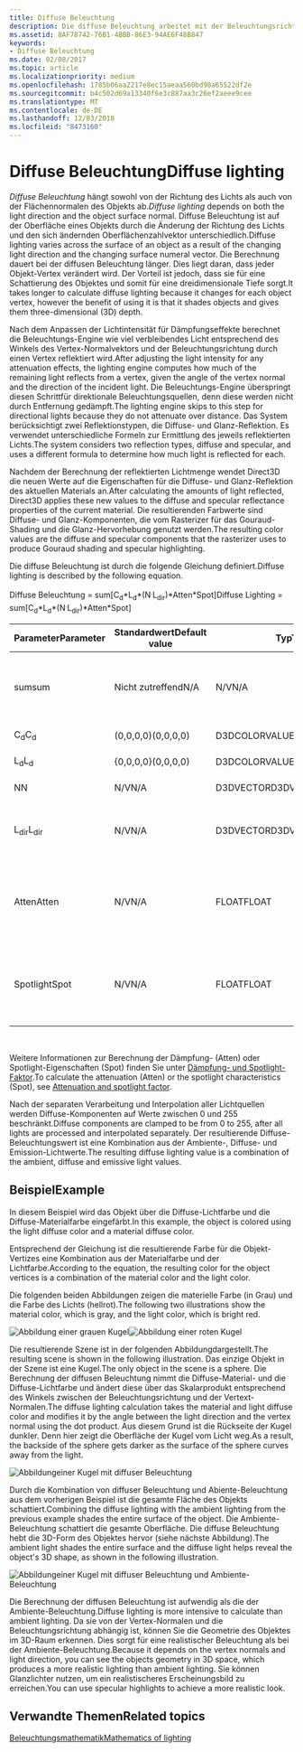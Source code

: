 ```yaml
---
title: Diffuse Beleuchtung
description: Die diffuse Beleuchtung arbeitet mit der Beleuchtungsrichtung und dem Normalvektor der Objektoberfläche.
ms.assetid: 8AF78742-76B1-4BBB-86E3-94AE6F48B847
keywords:
- Diffuse Beleuchtung
ms.date: 02/08/2017
ms.topic: article
ms.localizationpriority: medium
ms.openlocfilehash: 1785b06aa2217e8ec15aeaa560bd98a65522df2e
ms.sourcegitcommit: b4c502d69a13340f6e3c887aa3c26ef2aeee9cee
ms.translationtype: MT
ms.contentlocale: de-DE
ms.lasthandoff: 12/03/2018
ms.locfileid: "8473160"
---
```

# <a name="diffuse-lighting"></a><span data-ttu-id="b3711-104">Diffuse Beleuchtung</span><span class="sxs-lookup"><span data-stu-id="b3711-104">Diffuse lighting</span></span>


<span data-ttu-id="b3711-105">*Diffuse Beleuchtung* hängt sowohl von der Richtung des Lichts als auch von der Flächennormalen des Objekts ab.</span><span class="sxs-lookup"><span data-stu-id="b3711-105">*Diffuse lighting* depends on both the light direction and the object surface normal.</span></span> <span data-ttu-id="b3711-106">Diffuse Beleuchtung ist auf der Oberfläche eines Objekts durch die Änderung der Richtung des Lichts und den sich ändernden Oberflächenzahlvektor unterschiedlich.</span><span class="sxs-lookup"><span data-stu-id="b3711-106">Diffuse lighting varies across the surface of an object as a result of the changing light direction and the changing surface numeral vector.</span></span> <span data-ttu-id="b3711-107">Die Berechnung dauert bei der diffusen Beleuchtung länger. Dies liegt daran, dass jeder Objekt-Vertex verändert wird. Der Vorteil ist jedoch, dass sie für eine Schattierung des Objektes und somit für eine dreidimensionale Tiefe sorgt.</span><span class="sxs-lookup"><span data-stu-id="b3711-107">It takes longer to calculate diffuse lighting because it changes for each object vertex, however the benefit of using it is that it shades objects and gives them three-dimensional (3D) depth.</span></span>

<span data-ttu-id="b3711-108">Nach dem Anpassen der Lichtintensität für Dämpfungseffekte berechnet die Beleuchtungs-Engine wie viel verbleibendes Licht entsprechend des Winkels des Vertex-Normalvektors und der Beleuchtungsrichtung durch einen Vertex reflektiert wird.</span><span class="sxs-lookup"><span data-stu-id="b3711-108">After adjusting the light intensity for any attenuation effects, the lighting engine computes how much of the remaining light reflects from a vertex, given the angle of the vertex normal and the direction of the incident light.</span></span> <span data-ttu-id="b3711-109">Die Beleuchtungs-Engine überspringt diesen Schrittfür direktionale Beleuchtungsquellen, denn diese werden nicht durch Entfernung gedämpft.</span><span class="sxs-lookup"><span data-stu-id="b3711-109">The lighting engine skips to this step for directional lights because they do not attenuate over distance.</span></span> <span data-ttu-id="b3711-110">Das System berücksichtigt zwei Reflektionstypen, die Diffuse- und Glanz-Reflektion. Es verwendet unterschiedliche Formeln zur Ermittlung des jeweils reflektierten Lichts.</span><span class="sxs-lookup"><span data-stu-id="b3711-110">The system considers two reflection types, diffuse and specular, and uses a different formula to determine how much light is reflected for each.</span></span>

<span data-ttu-id="b3711-111">Nachdem der Berechnung der reflektierten Lichtmenge wendet Direct3D die neuen Werte auf die Eigenschaften für die Diffuse- und Glanz-Reflektion des aktuellen Materials an.</span><span class="sxs-lookup"><span data-stu-id="b3711-111">After calculating the amounts of light reflected, Direct3D applies these new values to the diffuse and specular reflectance properties of the current material.</span></span> <span data-ttu-id="b3711-112">Die resultierenden Farbwerte sind Diffuse- und Glanz-Komponenten, die vom Rasterizer für das Gouraud-Shading und die Glanz-Hervorhebung genutzt werden.</span><span class="sxs-lookup"><span data-stu-id="b3711-112">The resulting color values are the diffuse and specular components that the rasterizer uses to produce Gouraud shading and specular highlighting.</span></span>

<span data-ttu-id="b3711-113">Die diffuse Beleuchtung ist durch die folgende Gleichung definiert.</span><span class="sxs-lookup"><span data-stu-id="b3711-113">Diffuse lighting is described by the following equation.</span></span>

<span data-ttu-id="b3711-114">Diffuse Beleuchtung = sum\[C<sub>d</sub>\*L<sub>d</sub>\*(N<sup>.</sup>L<sub>dir</sub>)\*Atten\*Spot\]</span><span class="sxs-lookup"><span data-stu-id="b3711-114">Diffuse Lighting = sum\[C<sub>d</sub>\*L<sub>d</sub>\*(N<sup>.</sup>L<sub>dir</sub>)\*Atten\*Spot\]</span></span>

| <span data-ttu-id="b3711-115">Parameter</span><span class="sxs-lookup"><span data-stu-id="b3711-115">Parameter</span></span>       | <span data-ttu-id="b3711-116">Standardwert</span><span class="sxs-lookup"><span data-stu-id="b3711-116">Default value</span></span> | <span data-ttu-id="b3711-117">Typ</span><span class="sxs-lookup"><span data-stu-id="b3711-117">Type</span></span>          | <span data-ttu-id="b3711-118">Beschreibung</span><span class="sxs-lookup"><span data-stu-id="b3711-118">Description</span></span>                                                                                      |
|-----------------|---------------|---------------|--------------------------------------------------------------------------------------------------|
| <span data-ttu-id="b3711-119">sum</span><span class="sxs-lookup"><span data-stu-id="b3711-119">sum</span></span>             | <span data-ttu-id="b3711-120">Nicht zutreffend</span><span class="sxs-lookup"><span data-stu-id="b3711-120">N/A</span></span>           | <span data-ttu-id="b3711-121">N/V</span><span class="sxs-lookup"><span data-stu-id="b3711-121">N/A</span></span>           | <span data-ttu-id="b3711-122">Summe der Diffuse-Komponente der einzelnen Lichtquellen.</span><span class="sxs-lookup"><span data-stu-id="b3711-122">Summation of each light's diffuse component.</span></span>                                                     |
| <span data-ttu-id="b3711-123">C<sub>d</sub></span><span class="sxs-lookup"><span data-stu-id="b3711-123">C<sub>d</sub></span></span>   | <span data-ttu-id="b3711-124">(0,0,0,0)</span><span class="sxs-lookup"><span data-stu-id="b3711-124">(0,0,0,0)</span></span>     | <span data-ttu-id="b3711-125">D3DCOLORVALUE</span><span class="sxs-lookup"><span data-stu-id="b3711-125">D3DCOLORVALUE</span></span> | <span data-ttu-id="b3711-126">Diffuse-Farbe.</span><span class="sxs-lookup"><span data-stu-id="b3711-126">Diffuse color.</span></span>                                                                                   |
| <span data-ttu-id="b3711-127">L<sub>d</sub></span><span class="sxs-lookup"><span data-stu-id="b3711-127">L<sub>d</sub></span></span>   | <span data-ttu-id="b3711-128">{0,0,0,0}</span><span class="sxs-lookup"><span data-stu-id="b3711-128">(0,0,0,0)</span></span>     | <span data-ttu-id="b3711-129">D3DCOLORVALUE</span><span class="sxs-lookup"><span data-stu-id="b3711-129">D3DCOLORVALUE</span></span> | <span data-ttu-id="b3711-130">Licht-Diffuse-Farbe.</span><span class="sxs-lookup"><span data-stu-id="b3711-130">Light diffuse color.</span></span>                                                                             |
| <span data-ttu-id="b3711-131">N</span><span class="sxs-lookup"><span data-stu-id="b3711-131">N</span></span>               | <span data-ttu-id="b3711-132">N/V</span><span class="sxs-lookup"><span data-stu-id="b3711-132">N/A</span></span>           | <span data-ttu-id="b3711-133">D3DVECTOR</span><span class="sxs-lookup"><span data-stu-id="b3711-133">D3DVECTOR</span></span>     | <span data-ttu-id="b3711-134">Vertexnormale</span><span class="sxs-lookup"><span data-stu-id="b3711-134">Vertex normal</span></span>                                                                                    |
| <span data-ttu-id="b3711-135">L<sub>dir</sub></span><span class="sxs-lookup"><span data-stu-id="b3711-135">L<sub>dir</sub></span></span> | <span data-ttu-id="b3711-136">N/V</span><span class="sxs-lookup"><span data-stu-id="b3711-136">N/A</span></span>           | <span data-ttu-id="b3711-137">D3DVECTOR</span><span class="sxs-lookup"><span data-stu-id="b3711-137">D3DVECTOR</span></span>     | <span data-ttu-id="b3711-138">Richtungsvektor vom Objektvertext zur Lichtquelle</span><span class="sxs-lookup"><span data-stu-id="b3711-138">Direction vector from object vertex to the light.</span></span>                                                |
| <span data-ttu-id="b3711-139">Atten</span><span class="sxs-lookup"><span data-stu-id="b3711-139">Atten</span></span>           | <span data-ttu-id="b3711-140">N/V</span><span class="sxs-lookup"><span data-stu-id="b3711-140">N/A</span></span>           | <span data-ttu-id="b3711-141">FLOAT</span><span class="sxs-lookup"><span data-stu-id="b3711-141">FLOAT</span></span>         | <span data-ttu-id="b3711-142">Lichtdämpfung</span><span class="sxs-lookup"><span data-stu-id="b3711-142">Light attenuation.</span></span> <span data-ttu-id="b3711-143">Weitere Informationen unter [Dämpfung- und Spotlight-Faktor](attenuation-and-spotlight-factor.md).</span><span class="sxs-lookup"><span data-stu-id="b3711-143">See [Attenuation and spotlight factor](attenuation-and-spotlight-factor.md).</span></span> |
| <span data-ttu-id="b3711-144">Spotlight</span><span class="sxs-lookup"><span data-stu-id="b3711-144">Spot</span></span>            | <span data-ttu-id="b3711-145">N/V</span><span class="sxs-lookup"><span data-stu-id="b3711-145">N/A</span></span>           | <span data-ttu-id="b3711-146">FLOAT</span><span class="sxs-lookup"><span data-stu-id="b3711-146">FLOAT</span></span>         | <span data-ttu-id="b3711-147">Spotlight Faktor.</span><span class="sxs-lookup"><span data-stu-id="b3711-147">Spotlight factor.</span></span> <span data-ttu-id="b3711-148">Weitere Informationen unter [Dämpfung- und Spotlight-Faktor](attenuation-and-spotlight-factor.md).</span><span class="sxs-lookup"><span data-stu-id="b3711-148">See [Attenuation and spotlight factor](attenuation-and-spotlight-factor.md).</span></span>  |

 

<span data-ttu-id="b3711-149">Weitere Informationen zur Berechnung der Dämpfung- (Atten) oder Spotlight-Eigenschaften (Spot) finden Sie unter [Dämpfung- und Spotlight-Faktor](attenuation-and-spotlight-factor.md).</span><span class="sxs-lookup"><span data-stu-id="b3711-149">To calculate the attenuation (Atten) or the spotlight characteristics (Spot), see [Attenuation and spotlight factor](attenuation-and-spotlight-factor.md).</span></span>

<span data-ttu-id="b3711-150">Nach der separaten Verarbeitung und Interpolation aller Lichtquellen werden Diffuse-Komponenten auf Werte zwischen 0 und 255 beschränkt.</span><span class="sxs-lookup"><span data-stu-id="b3711-150">Diffuse components are clamped to be from 0 to 255, after all lights are processed and interpolated separately.</span></span> <span data-ttu-id="b3711-151">Der resultierende Diffuse-Beleuchtungswert ist eine Kombination aus der Ambiente-, Diffuse- und Emission-Lichtwerte.</span><span class="sxs-lookup"><span data-stu-id="b3711-151">The resulting diffuse lighting value is a combination of the ambient, diffuse and emissive light values.</span></span>

## <a name="span-idexamplespanspan-idexamplespanspan-idexamplespanexample"></a><span data-ttu-id="b3711-152"><span id="Example"></span><span id="example"></span><span id="EXAMPLE"></span>Beispiel</span><span class="sxs-lookup"><span data-stu-id="b3711-152"><span id="Example"></span><span id="example"></span><span id="EXAMPLE"></span>Example</span></span>


<span data-ttu-id="b3711-153">In diesem Beispiel wird das Objekt über die Diffuse-Lichtfarbe und die Diffuse-Materialfarbe eingefärbt.</span><span class="sxs-lookup"><span data-stu-id="b3711-153">In this example, the object is colored using the light diffuse color and a material diffuse color.</span></span>

<span data-ttu-id="b3711-154">Entsprechend der Gleichung ist die resultierende Farbe für die Objekt-Vertizes eine Kombination aus der Materialfarbe und der Lichtfarbe.</span><span class="sxs-lookup"><span data-stu-id="b3711-154">According to the equation, the resulting color for the object vertices is a combination of the material color and the light color.</span></span>

<span data-ttu-id="b3711-155">Die folgenden beiden Abbildungen zeigen die materielle Farbe (in Grau) und die Farbe des Lichts (hellrot).</span><span class="sxs-lookup"><span data-stu-id="b3711-155">The following two illustrations show the material color, which is gray, and the light color, which is bright red.</span></span>

![Abbildung einer grauen Kugel](images/amb1.jpg)![Abbildung einer roten Kugel](images/lightred.jpg)

<span data-ttu-id="b3711-158">Die resultierende Szene ist in der folgenden Abbildungdargestellt.</span><span class="sxs-lookup"><span data-stu-id="b3711-158">The resulting scene is shown in the following illustration.</span></span> <span data-ttu-id="b3711-159">Das einzige Objekt in der Szene ist eine Kugel.</span><span class="sxs-lookup"><span data-stu-id="b3711-159">The only object in the scene is a sphere.</span></span> <span data-ttu-id="b3711-160">Die Berechnung der diffusen Beleuchtung nimmt die Diffuse-Material- und die Diffuse-Lichtfarbe und ändert diese über das Skalarprodukt entsprechend des Winkels zwischen der Beleuchtungsrichtung und der Vertext-Normalen.</span><span class="sxs-lookup"><span data-stu-id="b3711-160">The diffuse lighting calculation takes the material and light diffuse color and modifies it by the angle between the light direction and the vertex normal using the dot product.</span></span> <span data-ttu-id="b3711-161">Aus diesem Grund ist die Rückseite der Kugel dunkler. Denn hier zeigt die Oberfläche der Kugel vom Licht weg.</span><span class="sxs-lookup"><span data-stu-id="b3711-161">As a result, the backside of the sphere gets darker as the surface of the sphere curves away from the light.</span></span>

![Abbildungeiner Kugel mit diffuser Beleuchtung](images/lightd.jpg)

<span data-ttu-id="b3711-163">Durch die Kombination von diffuser Beleuchtung und Abiente-Beleuchtung aus dem vorherigen Beispiel ist die gesamte Fläche des Objekts schattiert.</span><span class="sxs-lookup"><span data-stu-id="b3711-163">Combining the diffuse lighting with the ambient lighting from the previous example shades the entire surface of the object.</span></span> <span data-ttu-id="b3711-164">Die Ambiente-Beleuchtung schattiert die gesamte Oberfläche. Die diffuse Beleuchtung hebt die 3D-Form des Objektes hervor (siehe nächste Abbildung).</span><span class="sxs-lookup"><span data-stu-id="b3711-164">The ambient light shades the entire surface and the diffuse light helps reveal the object's 3D shape, as shown in the following illustration.</span></span>

![Abbildungeiner Kugel mit diffuser Beleuchtung und Ambiente-Beleuchtung](images/lightad.jpg)

<span data-ttu-id="b3711-166">Die Berechnung der diffusen Beleuchtung ist aufwendig als die der Ambiente-Beleuchtung.</span><span class="sxs-lookup"><span data-stu-id="b3711-166">Diffuse lighting is more intensive to calculate than ambient lighting.</span></span> <span data-ttu-id="b3711-167">Da sie von der Vertex-Normalen und die Beleuchtungsrichtung abhängig ist, können Sie die Geometrie des Objektes im 3D-Raum erkennen. Dies sorgt für eine realistischer Beleuchtung als bei der Ambiente-Beleuchtung.</span><span class="sxs-lookup"><span data-stu-id="b3711-167">Because it depends on the vertex normals and light direction, you can see the objects geometry in 3D space, which produces a more realistic lighting than ambient lighting.</span></span> <span data-ttu-id="b3711-168">Sie können Glanzlichter nutzen, um ein realistischeres Erscheinungsbild zu erreichen.</span><span class="sxs-lookup"><span data-stu-id="b3711-168">You can use specular highlights to achieve a more realistic look.</span></span>

## <a name="span-idrelated-topicsspanrelated-topics"></a><span data-ttu-id="b3711-169"><span id="related-topics"></span>Verwandte Themen</span><span class="sxs-lookup"><span data-stu-id="b3711-169"><span id="related-topics"></span>Related topics</span></span>


[<span data-ttu-id="b3711-170">Beleuchtungsmathematik</span><span class="sxs-lookup"><span data-stu-id="b3711-170">Mathematics of lighting</span></span>](mathematics-of-lighting.md)

 

 




